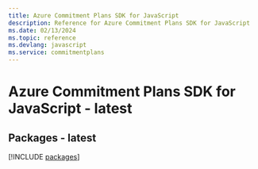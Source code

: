 ```yaml
---
title: Azure Commitment Plans SDK for JavaScript
description: Reference for Azure Commitment Plans SDK for JavaScript
ms.date: 02/13/2024
ms.topic: reference
ms.devlang: javascript
ms.service: commitmentplans
---
```

# Azure Commitment Plans SDK for JavaScript - latest
## Packages - latest
[!INCLUDE [packages](commitment-plans-index.md)]
